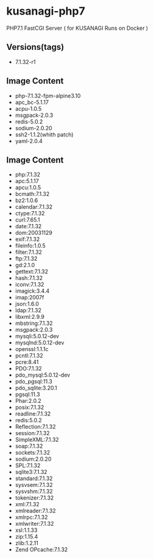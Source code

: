 # kusanagi-php7
PHP7.1 FastCGI Server ( for KUSANAGI Runs on Docker )

## Versions(tags)
- 7.1.32-r1

## Image Content
- php-7.1.32-fpm-alpine3.10
- apc_bc-5.1.17
- acpu-1.0.5
- msgpack-2.0.3
- redis-5.0.2
- sodium-2.0.20
- ssh2-1.1.2(whith patch)
- yaml-2.0.4

## Image Content
- php:7.1.32
- apc:5.1.17
- apcu:1.0.5
- bcmath:7.1.32
- bz2:1.0.6
- calendar:7.1.32
- ctype:7.1.32
- curl:7.65.1
- date:7.1.32
- dom:20031129
- exif:7.1.32
- fileinfo:1.0.5
- filter:7.1.32
- ftp:7.1.32
- gd:2.1.0
- gettext:7.1.32
- hash:7.1.32
- iconv:7.1.32
- imagick:3.4.4
- imap:2007f
- json:1.6.0
- ldap:7.1.32
- libxml:2.9.9
- mbstring:7.1.32
- msgpack:2.0.3
- mysqli:5.0.12-dev
- mysqlnd:5.0.12-dev
- openssl:1.1.1c
- pcntl:7.1.32
- pcre:8.41
- PDO:7.1.32
- pdo_mysql:5.0.12-dev
- pdo_pgsql:11.3
- pdo_sqlite:3.20.1
- pgsql:11.3
- Phar:2.0.2
- posix:7.1.32
- readline:7.1.32
- redis:5.0.2
- Reflection:7.1.32
- session:7.1.32
- SimpleXML:7.1.32
- soap:7.1.32
- sockets:7.1.32
- sodium:2.0.20
- SPL:7.1.32
- sqlite3:7.1.32
- standard:7.1.32
- sysvsem:7.1.32
- sysvshm:7.1.32
- tokenizer:7.1.32
- xml:7.1.32
- xmlreader:7.1.32
- xmlrpc:7.1.32
- xmlwriter:7.1.32
- xsl:1.1.33
- zip:1.15.4
- zlib:1.2.11
- Zend OPcache:7.1.32

